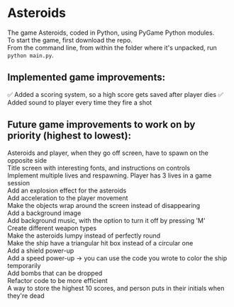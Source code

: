 # Asteroids

The game Asteroids, coded in Python, using PyGame Python modules.  
To start the game, first download the repo.  
From the command line, from within the folder where it's unpacked, run `python main.py`.

## Implemented game improvements:

✅ Added a scoring system, so a high score gets saved after player dies
✅ Added sound to player every time they fire a shot

## Future game improvements to work on by priority (highest to lowest):

Asteroids and player, when they go off screen, have to spawn on the opposite side  
Title screen with interesting fonts, and instructions on controls  
Implement multiple lives and respawning. Player has 3 lives in a game session  
Add an explosion effect for the asteroids  
Add acceleration to the player movement  
Make the objects wrap around the screen instead of disappearing  
Add a background image  
Add background music, with the option to turn it off by pressing 'M'  
Create different weapon types  
Make the asteroids lumpy instead of perfectly round  
Make the ship have a triangular hit box instead of a circular one  
Add a shield power-up  
Add a speed power-up -> you can use the code you wrote to color the ship temporarily  
Add bombs that can be dropped  
Refactor code to be more efficient  
A way to store the highest 10 scores, and person puts in their initials when they're dead
